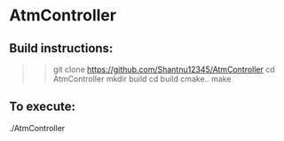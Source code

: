 # AtmController

## Build instructions:
>> git clone https://github.com/Shantnu12345/AtmController
>> cd AtmController
>> mkdir build
>> cd build
>> cmake..
>> make

## To execute:
./AtmController
